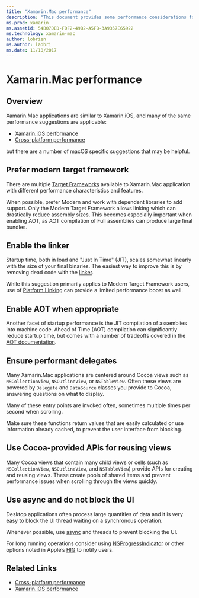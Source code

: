 ```yaml
---
title: "Xamarin.Mac performance"
description: "This document provides some performance considerations for Xamarin.Mac apps. It discusses the modern target framework, the linker, AOT, delegates, Cocoa APIs for reusing views, and async code."
ms.prod: xamarin
ms.assetid: 54B07DED-FDF2-49B2-A5FB-3A9357E65922
ms.technology: xamarin-mac
author: lobrien
ms.author: laobri
ms.date: 11/10/2017
---
```


# Xamarin.Mac performance

## Overview

Xamarin.Mac applications are similar to Xamarin.iOS, and many of the same performance suggestions are applicable:

- [Xamarin.iOS performance](~/ios/deploy-test/performance.md)
- [Cross-platform performance](~/cross-platform/deploy-test/memory-perf-best-practices.md)

but there are a number of macOS specific suggestions that may be helpful.

## Prefer modern target framework

There are multiple [Target Frameworks](~/mac/platform/target-framework.md) available to Xamarin.Mac application with different performance characteristics and features.

When possible, prefer Modern and work with dependent libraries to add support. Only the Modern Target Framework allows linking which can drastically reduce assembly sizes. This becomes especially important when enabling AOT, as AOT compilation of Full assemblies can produce large final bundles.

## Enable the linker

Startup time, both in load and "Just In Time" (JIT),  scales somewhat linearly with the size of your final binaries. The easiest way to improve this is by removing dead code with the [linker](~/mac/deploy-test/linker.md).

While this suggestion primarily applies to Modern Target Framework users, use of [Platform Linking](~/mac/deploy-test/linker.md) can provide a limited performance boost as well.

## Enable AOT when appropriate

Another facet of startup performance is the JIT compilation of assemblies into machine code. Ahead of Time (AOT) compilation can significantly reduce startup time, but comes with a number of tradeoffs covered in the [AOT documentation](~/mac/internals/aot.md).

## Ensure performant delegates

Many Xamarin.Mac applications are centered around Cocoa views such as `NSCollectionView`, `NSOutlineView`, or `NSTableView`. Often these views are powered by `Delegate` and `DataSource` classes you provide to Cocoa, answering questions on what to display.

Many of these entry points are invoked often, sometimes multiple times per second when scrolling.

Make sure these functions return values that are easily calculated or use information already cached, to prevent the user interface from blocking.

## Use Cocoa-provided APIs for reusing views

Many Cocoa views that contain many child views or cells (such as `NSCollectionView`, `NSOutlineView`, and `NSTableView`) provide APIs for creating and reusing views. These create pools of shared items and prevent performance issues when scrolling through the views quickly.

## Use async and do not block the UI

Desktop applications often process large quantities of data and it is very easy to block the UI thread waiting on a synchronous operation.

Whenever possible, use [async](~/cross-platform/platform/async.md) and threads to prevent blocking the UI.

For long running operations consider using [NSProgressIndicator](https://developer.xamarin.com/samples/mac/ProgressBarExample/) or other options noted in Apple’s [HIG](https://developer.apple.com/macos/human-interface-guidelines/indicators/progress-indicators/) to notify users.


## Related Links

- [Cross-platform performance](~/cross-platform/deploy-test/memory-perf-best-practices.md)
- [Xamarin.iOS performance](~/ios/deploy-test/performance.md)
